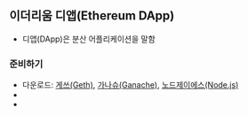 ## 이더리움 디앱(Ethereum DApp)
- 디앱(DApp)은 분산 어플리케이션을 말함
### 준비하기
- 다운로드: [게쓰(Geth)](https://ethereum.github.io/go-ethereum/downloads/), [가나슈(Ganache)](https://truffleframework.com/ganache), [노드제이에스(Node.js)](https://nodejs.org/en/download/)  
-
-
